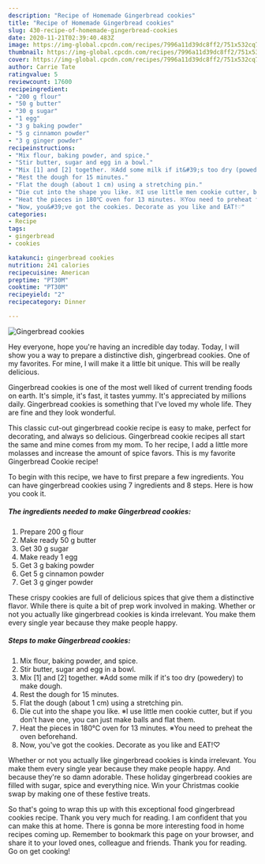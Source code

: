 ```yaml
---
description: "Recipe of Homemade Gingerbread cookies"
title: "Recipe of Homemade Gingerbread cookies"
slug: 430-recipe-of-homemade-gingerbread-cookies
date: 2020-11-21T02:39:40.483Z
image: https://img-global.cpcdn.com/recipes/7996a11d39dc8ff2/751x532cq70/gingerbread-cookies-recipe-main-photo.jpg
thumbnail: https://img-global.cpcdn.com/recipes/7996a11d39dc8ff2/751x532cq70/gingerbread-cookies-recipe-main-photo.jpg
cover: https://img-global.cpcdn.com/recipes/7996a11d39dc8ff2/751x532cq70/gingerbread-cookies-recipe-main-photo.jpg
author: Carrie Tate
ratingvalue: 5
reviewcount: 17600
recipeingredient:
- "200 g flour"
- "50 g butter"
- "30 g sugar"
- "1 egg"
- "3 g baking powder"
- "5 g cinnamon powder"
- "3 g ginger powder"
recipeinstructions:
- "Mix flour, baking powder, and spice."
- "Stir butter, sugar and egg in a bowl."
- "Mix [1] and [2] together. ※Add some milk if it&#39;s too dry (powedery) to make dough."
- "Rest the dough for 15 minutes."
- "Flat the dough (about 1 cm) using a stretching pin."
- "Die cut into the shape you like. ※I use little men cookie cutter, but if you don&#39;t have one, you can just make balls and flat them."
- "Heat the pieces in 180℃ oven for 13 minutes. ※You need to preheat the oven beforehand."
- "Now, you&#39;ve got the cookies. Decorate as you like and EAT!♡"
categories:
- Recipe
tags:
- gingerbread
- cookies

katakunci: gingerbread cookies 
nutrition: 241 calories
recipecuisine: American
preptime: "PT30M"
cooktime: "PT30M"
recipeyield: "2"
recipecategory: Dinner

---
```



![Gingerbread cookies](https://img-global.cpcdn.com/recipes/7996a11d39dc8ff2/751x532cq70/gingerbread-cookies-recipe-main-photo.jpg)

Hey everyone, hope you're having an incredible day today. Today, I will show you a way to prepare a distinctive dish, gingerbread cookies. One of my favorites. For mine, I will make it a little bit unique. This will be really delicious.

Gingerbread cookies is one of the most well liked of current trending foods on earth. It's simple, it's fast, it tastes yummy. It's appreciated by millions daily. Gingerbread cookies is something that I've loved my whole life. They are fine and they look wonderful.

This classic cut-out gingerbread cookie recipe is easy to make, perfect for decorating, and always so delicious. Gingerbread cookie recipes all start the same and mine comes from my mom. To her recipe, I add a little more molasses and increase the amount of spice favors. This is my favorite Gingerbread Cookie recipe!


To begin with this recipe, we have to first prepare a few ingredients. You can have gingerbread cookies using 7 ingredients and 8 steps. Here is how you cook it.

<!--inarticleads1-->

##### The ingredients needed to make Gingerbread cookies:

1. Prepare 200 g flour
1. Make ready 50 g butter
1. Get 30 g sugar
1. Make ready 1 egg
1. Get 3 g baking powder
1. Get 5 g cinnamon powder
1. Get 3 g ginger powder


These crispy cookies are full of delicious spices that give them a distinctive flavor. While there is quite a bit of prep work involved in making. Whether or not you actually like gingerbread cookies is kinda irrelevant. You make them every single year because they make people happy. 

<!--inarticleads2-->

##### Steps to make Gingerbread cookies:

1. Mix flour, baking powder, and spice.
1. Stir butter, sugar and egg in a bowl.
1. Mix [1] and [2] together. ※Add some milk if it&#39;s too dry (powedery) to make dough.
1. Rest the dough for 15 minutes.
1. Flat the dough (about 1 cm) using a stretching pin.
1. Die cut into the shape you like. ※I use little men cookie cutter, but if you don&#39;t have one, you can just make balls and flat them.
1. Heat the pieces in 180℃ oven for 13 minutes. ※You need to preheat the oven beforehand.
1. Now, you&#39;ve got the cookies. Decorate as you like and EAT!♡


Whether or not you actually like gingerbread cookies is kinda irrelevant. You make them every single year because they make people happy. And because they&#39;re so damn adorable. These holiday gingerbread cookies are filled with sugar, spice and everything nice. Win your Christmas cookie swap by making one of these festive treats. 

So that's going to wrap this up with this exceptional food gingerbread cookies recipe. Thank you very much for reading. I am confident that you can make this at home. There is gonna be more interesting food in home recipes coming up. Remember to bookmark this page on your browser, and share it to your loved ones, colleague and friends. Thank you for reading. Go on get cooking!
